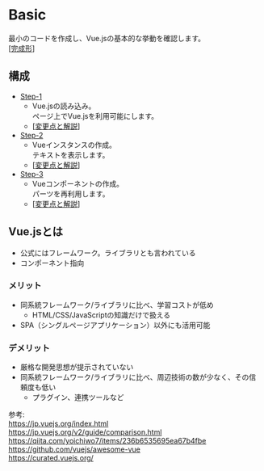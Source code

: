 # Basic
最小のコードを作成し、Vue.jsの基本的な挙動を確認します。  
[[完成形](https://vue-introduction-basic.netlify.com)]

## 構成
* [Step-1](./step-1)  
    * Vue.jsの読み込み。  
      ページ上でVue.jsを利用可能にします。  
    * [[変更点と解説](https://github.com/dsktschy/vue-introduction/commit/310722b#diff-a3a7a8f?diff=split)]  
* [Step-2](./step-2)  
    * Vueインスタンスの作成。  
      テキストを表示します。  
    * [[変更点と解説](https://github.com/dsktschy/vue-introduction/commit/a76498a#diff-a3a7a8f?diff=split)]  
* [Step-3](./step-3)  
    * Vueコンポーネントの作成。  
      パーツを再利用します。  
    * [[変更点と解説](https://github.com/dsktschy/vue-introduction/commit/27f7af4#diff-a3a7a8f?diff=split)]  

## Vue.jsとは
* 公式にはフレームワーク。ライブラリとも言われている
* コンポーネント指向

### メリット
* 同系統フレームワーク/ライブラリに比べ、学習コストが低め
  * HTML/CSS/JavaScriptの知識だけで扱える
* SPA（シングルページアプリケーション）以外にも活用可能

### デメリット
* 厳格な開発思想が提示されていない
* 同系統フレームワーク/ライブラリに比べ、周辺技術の数が少なく、その信頼度も低い
  * プラグイン、連携ツールなど

参考:  
https://jp.vuejs.org/index.html  
https://jp.vuejs.org/v2/guide/comparison.html  
https://qiita.com/yoichiwo7/items/236b6535695ea67b4fbe  
https://github.com/vuejs/awesome-vue  
https://curated.vuejs.org/
